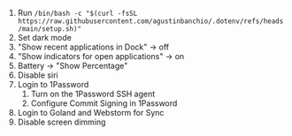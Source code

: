 1. Run `/bin/bash -c "$(curl -fsSL https://raw.githubusercontent.com/agustinbanchio/.dotenv/refs/heads/main/setup.sh)"`
2. Set dark mode
3. "Show recent applications in Dock" -> off
4. "Show indicators for open applications" -> on
5. Battery -> "Show Percentage"
6. Disable siri
7. Login to 1Password
    1. Turn on the 1Password SSH agent
    2. Configure Commit Signing in 1Password 
8. Login to Goland and Webstorm for Sync
9. Disable screen dimming
